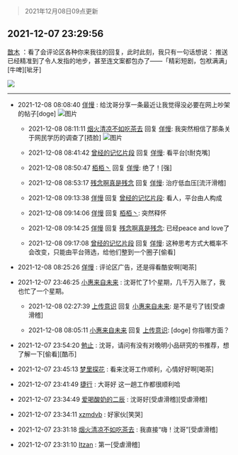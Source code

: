 > 2021年12月08日09点更新
<link rel="stylesheet" href="https://cdn.jsdelivr.net/gh/taotie6/sampleJSON@main/css/photo_show.css">
<meta name="referrer" content="no-referrer" />


 ## 2021-12-07 23:29:56 

 [㪚木](https://www.coolapk.com/feed/31975248?shareKey=YjBmNjZlZmUzMmJjNjFhZjg0ZTQ~) ：看了会评论区各种你来我往的回复，此时此刻，我只有一句话想说：
推送已经精准到了令人发指的地步，甚至连文案都包办了——「精彩短剧，包袱满满」[牛啤][呲牙] 

<div class="album">
<img class="img-item" src="https://image.coolapk.com/feed/2021/1207/23/1081091_656a1170_0995_5758_885@1080x1300.png" />
</div>

 ------- 

- 2021-12-08 08:08:40 [佯慢](uid=888105) : 给沈哥分享一条最近让我觉得没必要在网上吵架的帖子[doge] ![图片](https://image.coolapk.com/feed/2021/1208/08/888105_47cafeee_2119_8348_709@893x9273.jpeg)

    - 2021-12-08 08:11:11 [烟火清凉不如吃茶去](uid=4279524) 回复 [佯慢](uid=888105): 我突然相信了那条关于网民学历的调查了[捂脸] ![图片](https://image.coolapk.com/feed/2021/1208/08/4279524_6c6ae2ae_2270_7479_486@720x582.jpeg)

    - 2021-12-08 08:41:42 [曾经的记忆片段](uid=2703645) 回复 [佯慢](uid=888105): 看平台[t耐克嘴] 

    - 2021-12-08 08:50:47 [栢栢丶](uid=1105142) 回复 [佯慢](uid=888105): 绝了！[强] 

    - 2021-12-08 08:53:17 [残念啊真是残念](uid=3743257) 回复 [佯慢](uid=888105): 治疗低血压[流汗滑稽] 

    - 2021-12-08 09:13:38 [佯慢](uid=888105) 回复 [曾经的记忆片段](uid=2703645): 看人，平台由人构成 

    - 2021-12-08 09:14:06 [佯慢](uid=888105) 回复 [栢栢丶](uid=1105142): 突然释怀 

    - 2021-12-08 09:14:25 [佯慢](uid=888105) 回复 [残念啊真是残念](uid=3743257): 已经peace and love了 

    - 2021-12-08 09:17:08 [曾经的记忆片段](uid=2703645) 回复 [佯慢](uid=888105): 这种思考方式大概率不会改变，只能由平台筛选，给他们整到一个圈子[偷看] 

- 2021-12-08 08:25:26 [佯慢](uid=888105) : 评论区广告，还是得看酷安啊[喝茶] 

- 2021-12-07 23:46:25 [小惠来自未来](uid=847097) : 沈哥忙了1个星期，几千万入账了，我也忙了一个星期。 

    - 2021-12-08 02:27:39 [上传意识](uid=1162134) 回复 [小惠来自未来](uid=847097): 是不是亏了钱[受虐滑稽] 

    - 2021-12-08 08:05:11 [小惠来自未来](uid=847097) 回复 [上传意识](uid=1162134): [doge]  你指哪方面？ 

- 2021-12-07 23:54:20 [勉止](uid=2347268) : 沈哥，请问有没有对晚明小品研究的书推荐，想了解一下[偷看][酷币] 

- 2021-12-07 23:45:13 [梦里探花](uid=836750) : 看来沈哥工作顺利，心情好好啊[喝茶] 

- 2021-12-07 23:41:49 [捷行](uid=1629443) : 大哥好  这一趟工作都很顺利哈 

- 2021-12-07 23:34:49 [爱喝酸奶的二辰](uid=3820286) : 沈哥好[受虐滑稽][受虐滑稽] 

- 2021-12-07 23:34:11 [xzmdvb](uid=567727) : 好家伙[笑哭] 

- 2021-12-07 23:31:18 [烟火清凉不如吃茶去](uid=4279524) : 我直接“嗨！沈哥”[受虐滑稽] 

- 2021-12-07 23:31:10 [Itzan](uid=1092472) : 第一[受虐滑稽] 

